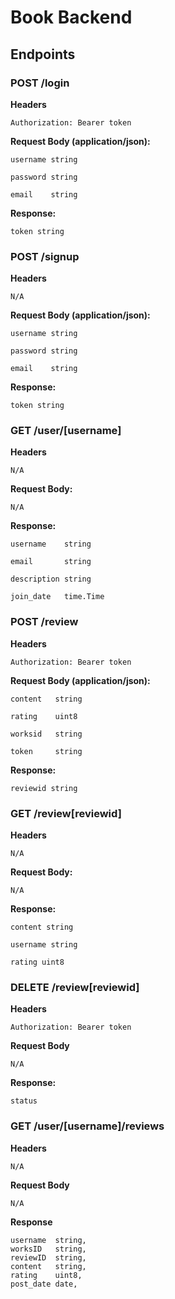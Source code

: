 # Book Backend

## Endpoints
### POST /login
**Headers**

	Authorization: Bearer token

**Request Body (application/json):**

    username string

	password string

	email    string

**Response:**

	token string

### POST /signup
**Headers**

	N/A

**Request Body (application/json):**

    username string

	password string

	email    string

**Response:**

	token string

### GET /user/\[username\]
**Headers**

	N/A

**Request Body:**

	N/A

**Response:**

	username    string

	email       string

	description string

	join_date   time.Time

### POST /review
**Headers**

	Authorization: Bearer token

**Request Body (application/json):**

	content   string

	rating    uint8

	worksid   string

    token     string

**Response:**

	reviewid string

### GET /review\[reviewid\]
**Headers**

	N/A

**Request Body:**

	N/A

**Response:**

	content string

	username string

	rating uint8


### DELETE /review\[reviewid\]
**Headers**

	Authorization: Bearer token

**Request Body**

	N/A

**Response:**

	status 


### GET /user/\[username\]/reviews
**Headers**

	N/A

**Request Body**
	
	N/A

**Response**

	username  string,
    worksID   string,
    reviewID  string,
    content   string,
    rating 	  uint8,
    post_date date,

